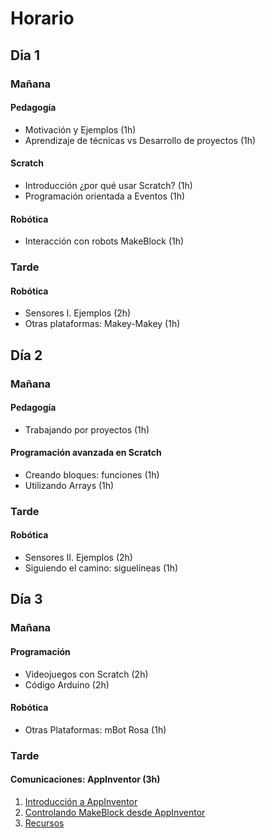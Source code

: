 # Horario

## Dia 1
### Mañana
#### Pedagogía
* Motivación y  Ejemplos (1h)
* Aprendizaje de técnicas vs Desarrollo de proyectos (1h)
#### Scratch
* Introducción ¿por qué usar Scratch? (1h)
* Programación orientada a Eventos (1h)
#### Robótica
* Interacción con robots MakeBlock (1h)

### Tarde
#### Robótica
* Sensores I. Ejemplos (2h)
* Otras plataformas: Makey-Makey (1h)

## Día 2
### Mañana
#### Pedagogía
* Trabajando por proyectos (1h)

#### Programación avanzada en Scratch
* Creando bloques: funciones (1h)
* Utilizando Arrays (1h)

### Tarde

#### Robótica
* Sensores II. Ejemplos (2h)
* Siguiendo el camino: siguelíneas (1h)


## Día 3
### Mañana
#### Programación
* Videojuegos con Scratch (2h)
* Código Arduino (2h)
#### Robótica
* Otras Plataformas: mBot Rosa (1h)

### Tarde
#### Comunicaciones: AppInventor (3h)
1. [Introducción a AppInventor](./AppInventor/AppInventor_tutorial.md)
1. [Controlando MakeBlock desde AppInventor](./AppInventor/AppInventor_makeblock.md)
1. [Recursos](./AppInventor/AppInventorRecursos.md)
